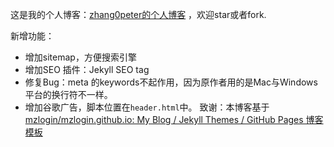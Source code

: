 
这是我的个人博客：[zhang0peter的个人博客](https://zhang0peter.com)    ，欢迎star或者fork.

新增功能：
- 增加sitemap，方便搜索引擎
- 增加SEO 插件：Jekyll SEO tag
- 修复Bug：meta 的keywords不起作用，因为原作者用的是Mac与Windows平台的换行符不一样。
- 增加谷歌广告，脚本位置在`header.html`中。
致谢：本博客基于[mzlogin/mzlogin.github.io: My Blog / Jekyll Themes / GitHub Pages 博客模板](https://github.com/mzlogin/mzlogin.github.io)
